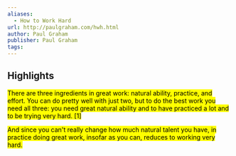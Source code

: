```yaml
---
aliases:
  - How to Work Hard
url: http://paulgraham.com/hwh.html
author: Paul Graham
publisher: Paul Graham
tags:
---
```


## Highlights
<mark>There are three ingredients in great work: natural ability, practice, and effort. You can do pretty well with just two, but to do the best work you need all three: you need great natural ability and to have practiced a lot and to be trying very hard. [1]</mark>

<mark>And since you can't really change how much natural talent you have, in practice doing great work, insofar as you can, reduces to working very hard.</mark>

